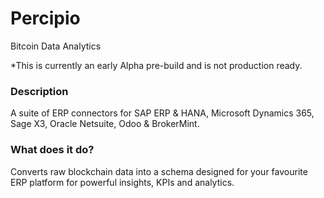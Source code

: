 # Percipio
Bitcoin Data Analytics

*This is currently an early Alpha pre-build and is not production ready.

### Description
A suite of ERP connectors for SAP ERP & HANA, Microsoft Dynamics 365, Sage X3, Oracle Netsuite, Odoo & BrokerMint.

### What does it do?
Converts raw blockchain data into a schema designed for your favourite ERP platform for powerful insights, KPIs and analytics.